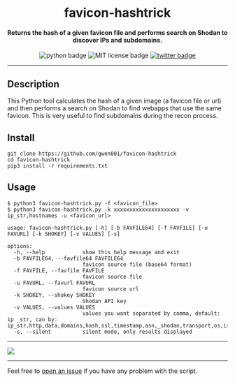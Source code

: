<h1 align="center">favicon-hashtrick</h1>

<h4 align="center">Returns the hash of a given favicon file and performs search on Shodan to discover IPs and subdomains.</h4>

<p align="center">
    <img src="https://img.shields.io/badge/python-v3-blue" alt="python badge">
    <img src="https://img.shields.io/badge/license-MIT-green" alt="MIT license badge">
    <a href="https://twitter.com/intent/tweet?text=https%3a%2f%2fgithub.com%2fgwen001%2ffavicon-hashtrick%2f" target="_blank"><img src="https://img.shields.io/twitter/url?style=social&url=https%3A%2F%2Fgithub.com%2Fgwen001%2Ffavicon-hashtrick" alt="twitter badge"></a>
</p>

<!-- <p align="center">
    <img src="https://img.shields.io/github/stars/gwen001/favicon-hashtrickr?style=social" alt="github stars badge">
    <img src="https://img.shields.io/github/watchers/gwen001/favicon-hashtrick?style=social" alt="github watchers badge">
    <img src="https://img.shields.io/github/forks/gwen001/favicon-hashtrick?style=social" alt="github forks badge">
</p> -->

---

## Description

This Python tool calculates the hash of a given image (a favicon file or url) and then performs a search on Shodan to find webapps that use the same favicon.
This is very useful to find subdomains during the recon process.

## Install

```
git clone https://github.com/gwen001/favicon-hashtrick
cd favicon-hashtrick
pip3 install -r requirements.txt
```

## Usage

```
$ python3 favicon-hashtrick.py -f <favicon_file>
$ python3 favicon-hashtrick.py -k xxxxxxxxxxxxxxxxxxxxx -v ip_str,hostnames -u <favicon_url>
```

```
usage: favicon-hashtrick.py [-h] [-b FAVFILE64] [-f FAVFILE] [-u FAVURL] [-k SHOKEY] [-v VALUES] [-s]

options:
  -h, --help            show this help message and exit
  -b FAVFILE64, --favfile64 FAVFILE64
                        favicon source file (base64 format)
  -f FAVFILE, --favfile FAVFILE
                        favicon source file
  -u FAVURL, --favurl FAVURL
                        favicon source url
  -k SHOKEY, --shokey SHOKEY
                        Shodan API key
  -v VALUES, --values VALUES
                        values you want separated by comma, default: ip _str, can by: ip_str,http,data,domains,hash,ssl,timestamp,asn,_shodan,transport,os,isp,port,org,ip,tags,hostnames,location
  -s, --silent          silent mode, only results displayed
```

---

<img src="https://raw.githubusercontent.com/gwen001/favicon-hashtrick/main/preview.png" />

---

Feel free to [open an issue](/../../issues/) if you have any problem with the script.  

